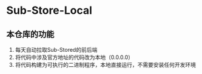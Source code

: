 # Sub-Store-Local
## 本仓库的功能
1. 每天自动拉取Sub-Stored的前后端
2. 将代码中涉及官方地址的代码改为本地（0.0.0.0）
3. 将代码构建为可执行的二进制程序，本地直接运行，不需要安装任何开发环境
